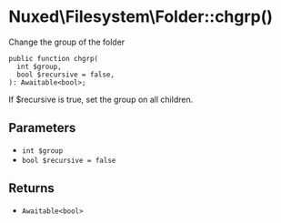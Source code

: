 # Nuxed\\Filesystem\\Folder::chgrp()




Change the group of the folder




``` Hack
public function chgrp(
  int $group,
  bool $recursive = false,
): Awaitable<bool>;
```




If $recursive is true, set the group on all children.




## Parameters




+ ` int $group `
+ ` bool $recursive = false `




## Returns




* ` Awaitable<bool> `